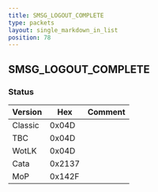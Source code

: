 ```yaml
---
title: SMSG_LOGOUT_COMPLETE
type: packets
layout: single_markdown_in_list
position: 78
---
```


## SMSG_LOGOUT_COMPLETE

### Status

Version    | Hex        | Comment
---------- | ---------- | ---------- 
Classic    | 0x04D      | 
TBC        | 0x04D      | 
WotLK      | 0x04D      | 
Cata       | 0x2137     | 
MoP        | 0x142F     | 